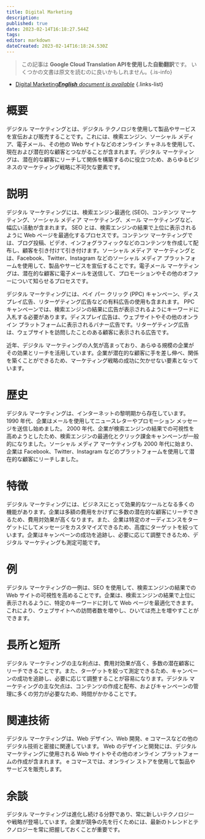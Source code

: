 ```yaml
---
title: Digital Marketing
description: 
published: true
date: 2023-02-14T16:18:27.544Z
tags: 
editor: markdown
dateCreated: 2023-02-14T16:18:24.530Z
---
```


> この記事は **Google Cloud Translation APIを使用した自動翻訳**です。
いくつかの文書は原文を読むのに良いかもしれません。{.is-info}



- [Digital Marketing***English** document is available*](/en/Knowledge-base/Dictionary/digital-marketing)
{.links-list}


# 概要
デジタル マーケティングとは、デジタル テクノロジを使用して製品やサービスを宣伝および販売することです。これには、検索エンジン、ソーシャル メディア、電子メール、その他の Web サイトなどのオンライン チャネルを使用して、現在および潜在的な顧客とつながることが含まれます。デジタル マーケティングは、潜在的な顧客にリーチして関係を構築するのに役立つため、あらゆるビジネスのマーケティング戦略に不可欠な要素です。

# 説明
デジタル マーケティングには、検索エンジン最適化 (SEO)、コンテンツ マーケティング、ソーシャル メディア マーケティング、メール マーケティングなど、幅広い活動が含まれます。 SEO とは、検索エンジンの結果で上位に表示されるように Web ページを最適化するプロセスです。コンテンツ マーケティングでは、ブログ投稿、ビデオ、インフォグラフィックなどのコンテンツを作成して配布し、顧客を引き付けて引き付けます。ソーシャル メディア マーケティングとは、Facebook、Twitter、Instagram などのソーシャル メディア プラットフォームを使用して、製品やサービスを宣伝することです。電子メール マーケティングは、潜在的な顧客に電子メールを送信して、プロモーションやその他のオファーについて知らせるプロセスです。

デジタル マーケティングには、ペイ パー クリック (PPC) キャンペーン、ディスプレイ広告、リターゲティング広告などの有料広告の使用も含まれます。 PPC キャンペーンでは、検索エンジンの結果に広告が表示されるようにキーワードに入札する必要があります。ディスプレイ広告は、ウェブサイトやその他のオンライン プラットフォームに表示されるバナー広告です。リターゲティング広告は、ウェブサイトを訪問したことのある顧客に表示される広告です。

近年、デジタル マーケティングの人気が高まっており、あらゆる規模の企業がその効果とリーチを活用しています。企業が潜在的な顧客に手を差し伸べ、関係を築くことができるため、マーケティング戦略の成功に欠かせない要素となっています。

# 歴史
デジタル マーケティングは、インターネットの黎明期から存在しています。 1990 年代、企業はメールを使用してニュースレターやプロモーション メッセージを送信し始めました。 2000 年代、企業が検索エンジンの結果での可視性を高めようとしたため、検索エンジンの最適化とクリック課金キャンペーンが一般的になりました。ソーシャル メディア マーケティングも 2000 年代に始まり、企業は Facebook、Twitter、Instagram などのプラットフォームを使用して潜在的な顧客にリーチしました。

# 特徴
デジタル マーケティングには、ビジネスにとって効果的なツールとなる多くの機能があります。企業は多額の費用をかけずに多数の潜在的な顧客にリーチできるため、費用対効果が高くなります。また、企業は特定のオーディエンスをターゲットにしてメッセージをカスタマイズできるため、高度にターゲットを絞っています。企業はキャンペーンの成功を追跡し、必要に応じて調整できるため、デジタル マーケティングも測定可能です。

# 例
デジタル マーケティングの一例は、SEO を使用して、検索エンジンの結果での Web サイトの可視性を高めることです。企業は、検索エンジンの結果で上位に表示されるように、特定のキーワードに対して Web ページを最適化できます。これにより、ウェブサイトへの訪問者数を増やし、ひいては売上を増やすことができます。

# 長所と短所
デジタル マーケティングの主な利点は、費用対効果が高く、多数の潜在顧客にリーチできることです。また、ターゲットを絞って測定できるため、キャンペーンの成功を追跡し、必要に応じて調整することが容易になります。デジタル マーケティングの主な欠点は、コンテンツの作成と配布、およびキャンペーンの管理に多くの労力が必要なため、時間がかかることです。

# 関連技術
デジタル マーケティングは、Web デザイン、Web 開発、e コマースなどの他のデジタル技術と密接に関連しています。 Web のデザインと開発には、デジタル マーケティングに使用される Web サイトやその他のオンライン プラットフォームの作成が含まれます。 e コマースでは、オンライン ストアを使用して製品やサービスを販売します。

# 余談
デジタル マーケティングは進化し続ける分野であり、常に新しいテクノロジーや戦略が登場しています。企業が競争の先を行くためには、最新のトレンドとテクノロジーを常に把握しておくことが重要です。